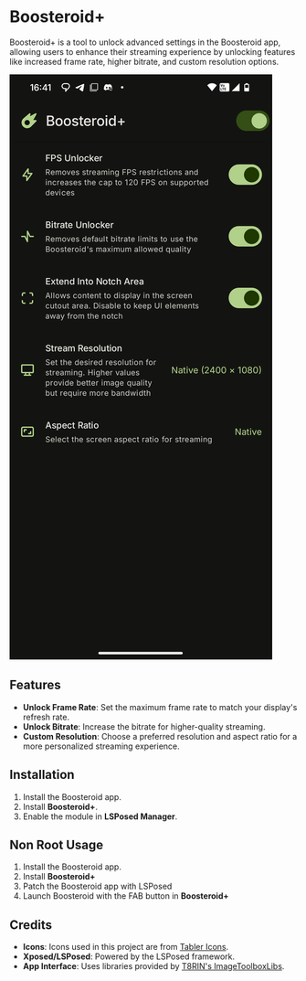 # Boosteroid+

Boosteroid+ is a tool to unlock advanced settings in the Boosteroid app, allowing users to enhance their streaming experience by unlocking features like increased frame rate, higher bitrate, and custom resolution options.

![App Screenshot](screenshots/app.png)

## Features

- **Unlock Frame Rate**: Set the maximum frame rate to match your display's refresh rate.
- **Unlock Bitrate**: Increase the bitrate for higher-quality streaming.
- **Custom Resolution**: Choose a preferred resolution and aspect ratio for a more personalized streaming experience.

## Installation

1. Install the Boosteroid app.
2. Install **Boosteroid+**.
3. Enable the module in **LSPosed Manager**.

## Non Root Usage
1. Install the Boosteroid app.
2. Install **Boosteroid+**
3. Patch the Boosteroid app with LSPosed
4. Launch Boosteroid with the FAB button in **Boosteroid+**

## Credits

- **Icons**: Icons used in this project are from [Tabler Icons](https://tabler.io/icons).
- **Xposed/LSPosed**: Powered by the LSPosed framework.
- **App Interface**: Uses libraries provided by [T8RIN's ImageToolboxLibs](https://github.com/T8RIN/ImageToolboxLibs).
